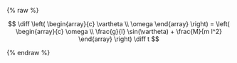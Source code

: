 {% raw %} 

$$
\diff \left(
    \begin{array}{c}
        \vartheta \\
        \omega 
    \end{array}
    \right) = \left(
    \begin{array}{c}
        \omega \\
        \frac{g}{l} \sin(\vartheta) + \frac{M}{m l^2}
    \end{array}
    \right) \diff t
$$

{% endraw %} 